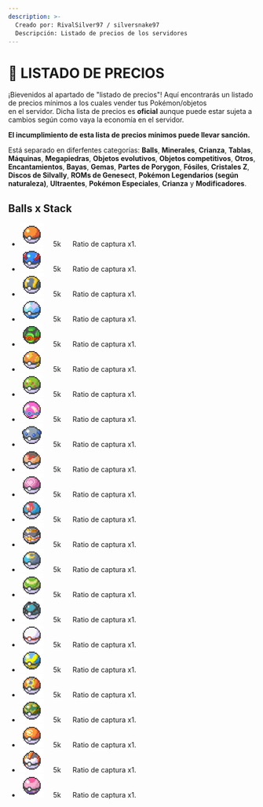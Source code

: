 ```yaml
---
description: >-
  Creado por: RivalSilver97 / silversnake97
  Descripción: Listado de precios de los servidores
---
```


# 🛒 LISTADO DE PRECIOS
¡Bievenidos al apartado de "listado de precios"! Aquí encontrarás un listado de precios mínimos a los cuales vender tus Pokémon/objetos<br>en el
servidor.
Dicha lista de precios es **oficial** aunque puede estar sujeta a cambios según como vaya la economía en el servidor.

**El incumplimiento de esta lista de precios mínimos puede llevar sanción.**

Está separado en diferfentes categorías: **Balls**, **Minerales**, **Crianza**, **Tablas**, **Máquinas**, **Megapiedras**, **Objetos evolutivos**, **Objetos competitivos**, **Otros**, **Encantamientos**, **Bayas**, **Gemas**, **Partes de Porygon**, **Fósiles**, **Cristales Z**, **Discos de Silvally**, **ROMs de Genesect**, **Pokémon Legendarios (según naturaleza)**, **Ultraentes**, **Pokémon Especiales**, **Crianza** y **Modificadores**.

Balls x Stack
---
- ![Poke Ball](../images/usuarios/rivalsilver97/iconos/balls/POKEBALL.png)&nbsp;&nbsp;&nbsp;&nbsp;&nbsp;5k&nbsp;&nbsp;&nbsp;&nbsp;&nbsp;&nbsp;Ratio de captura x1.
- ![Great Ball](../images/usuarios/rivalsilver97/iconos/balls/GREATBALL.png)&nbsp;&nbsp;&nbsp;&nbsp;&nbsp;5k&nbsp;&nbsp;&nbsp;&nbsp;&nbsp;&nbsp;Ratio de captura x1.
- ![Ultra Ball](../images/usuarios/rivalsilver97/iconos/balls/ULTRABALL.png)&nbsp;&nbsp;&nbsp;&nbsp;&nbsp;5k&nbsp;&nbsp;&nbsp;&nbsp;&nbsp;&nbsp;Ratio de captura x1.
- ![Dive Ball](../images/usuarios/rivalsilver97/iconos/balls/DIVEBALL.png)&nbsp;&nbsp;&nbsp;&nbsp;&nbsp;5k&nbsp;&nbsp;&nbsp;&nbsp;&nbsp;&nbsp;Ratio de captura x1.
- ![Poke Ball](../images/usuarios/rivalsilver97/iconos/balls/DUSKBALL.png)&nbsp;&nbsp;&nbsp;&nbsp;&nbsp;5k&nbsp;&nbsp;&nbsp;&nbsp;&nbsp;&nbsp;Ratio de captura x1.
- ![Poke Ball](../images/usuarios/rivalsilver97/iconos/balls/FASTBALL.png)&nbsp;&nbsp;&nbsp;&nbsp;&nbsp;5k&nbsp;&nbsp;&nbsp;&nbsp;&nbsp;&nbsp;Ratio de captura x1.
- ![Poke Ball](../images/usuarios/rivalsilver97/iconos/balls/FRIENDBALL.png)&nbsp;&nbsp;&nbsp;&nbsp;&nbsp;5k&nbsp;&nbsp;&nbsp;&nbsp;&nbsp;&nbsp;Ratio de captura x1.
- ![Poke Ball](../images/usuarios/rivalsilver97/iconos/balls/HEALBALL.png)&nbsp;&nbsp;&nbsp;&nbsp;&nbsp;5k&nbsp;&nbsp;&nbsp;&nbsp;&nbsp;&nbsp;Ratio de captura x1.
- ![Poke Ball](../images/usuarios/rivalsilver97/iconos/balls/HEAVYBALL.png)&nbsp;&nbsp;&nbsp;&nbsp;&nbsp;5k&nbsp;&nbsp;&nbsp;&nbsp;&nbsp;&nbsp;Ratio de captura x1.
- ![Poke Ball](../images/usuarios/rivalsilver97/iconos/balls/LEVELBALL.png)&nbsp;&nbsp;&nbsp;&nbsp;&nbsp;5k&nbsp;&nbsp;&nbsp;&nbsp;&nbsp;&nbsp;Ratio de captura x1.
- ![Poke Ball](../images/usuarios/rivalsilver97/iconos/balls/LOVEBALL.png)&nbsp;&nbsp;&nbsp;&nbsp;&nbsp;5k&nbsp;&nbsp;&nbsp;&nbsp;&nbsp;&nbsp;Ratio de captura x1.
- ![Poke Ball](../images/usuarios/rivalsilver97/iconos/balls/LUREBALL.png)&nbsp;&nbsp;&nbsp;&nbsp;&nbsp;5k&nbsp;&nbsp;&nbsp;&nbsp;&nbsp;&nbsp;Ratio de captura x1.
- ![Poke Ball](../images/usuarios/rivalsilver97/iconos/balls/LUXURYBALL.png)&nbsp;&nbsp;&nbsp;&nbsp;&nbsp;5k&nbsp;&nbsp;&nbsp;&nbsp;&nbsp;&nbsp;Ratio de captura x1.
- ![Poke Ball](../images/usuarios/rivalsilver97/iconos/balls/MOONBALL.png)&nbsp;&nbsp;&nbsp;&nbsp;&nbsp;5k&nbsp;&nbsp;&nbsp;&nbsp;&nbsp;&nbsp;Ratio de captura x1.
- ![Poke Ball](../images/usuarios/rivalsilver97/iconos/balls/NESTBALL.png)&nbsp;&nbsp;&nbsp;&nbsp;&nbsp;5k&nbsp;&nbsp;&nbsp;&nbsp;&nbsp;&nbsp;Ratio de captura x1.
- ![Poke Ball](../images/usuarios/rivalsilver97/iconos/balls/NETBALL.png)&nbsp;&nbsp;&nbsp;&nbsp;&nbsp;5k&nbsp;&nbsp;&nbsp;&nbsp;&nbsp;&nbsp;Ratio de captura x1.
- ![Poke Ball](../images/usuarios/rivalsilver97/iconos/balls/PREMIERBALL.png)&nbsp;&nbsp;&nbsp;&nbsp;&nbsp;5k&nbsp;&nbsp;&nbsp;&nbsp;&nbsp;&nbsp;Ratio de captura x1.
- ![Poke Ball](../images/usuarios/rivalsilver97/iconos/balls/QUICKBALL.png)&nbsp;&nbsp;&nbsp;&nbsp;&nbsp;5k&nbsp;&nbsp;&nbsp;&nbsp;&nbsp;&nbsp;Ratio de captura x1.
- ![Poke Ball](../images/usuarios/rivalsilver97/iconos/balls/REPEATBALL.png)&nbsp;&nbsp;&nbsp;&nbsp;&nbsp;5k&nbsp;&nbsp;&nbsp;&nbsp;&nbsp;&nbsp;Ratio de captura x1.
- ![Poke Ball](../images/usuarios/rivalsilver97/iconos/balls/SAFARIBALL.png)&nbsp;&nbsp;&nbsp;&nbsp;&nbsp;5k&nbsp;&nbsp;&nbsp;&nbsp;&nbsp;&nbsp;Ratio de captura x1.
- ![Poke Ball](../images/usuarios/rivalsilver97/iconos/balls/SPORTBALL.png)&nbsp;&nbsp;&nbsp;&nbsp;&nbsp;5k&nbsp;&nbsp;&nbsp;&nbsp;&nbsp;&nbsp;Ratio de captura x1.
- ![Poke Ball](../images/usuarios/rivalsilver97/iconos/balls/TIMERBALL.png)&nbsp;&nbsp;&nbsp;&nbsp;&nbsp;5k&nbsp;&nbsp;&nbsp;&nbsp;&nbsp;&nbsp;Ratio de captura x1.
- ![Poke Ball](../images/usuarios/rivalsilver97/iconos/balls/DREAMBALL.png)&nbsp;&nbsp;&nbsp;&nbsp;&nbsp;5k&nbsp;&nbsp;&nbsp;&nbsp;&nbsp;&nbsp;Ratio de captura x1.
